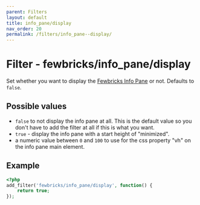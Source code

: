 ```yaml
---
parent: Filters
layout: default
title: info_pane/display
nav_order: 20
permalink: /filters/info_pane--display/
---
```


# Filter - fewbricks/info_pane/display

Set whether you want to display the [Fewbricks Info Pane](/info-pane) or not. Defaults to `false`.

## Possible values

- `false` to not display the info pane at all. This is the default value so you don't have to add the filter at all if this
is what you want.
- `true` - display the info pane with a start height of "minimized".
- a numeric value between `0` and `100` to use for the css property "vh" on the info pane main element.

## Example
```php
<?php
add_filter('fewbricks/info_pane/display', function() {
    return true;
});
```
